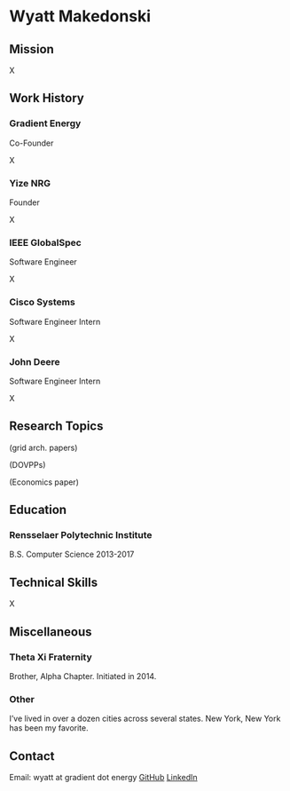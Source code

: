 # Wyatt Makedonski

## Mission
X

## Work History
### Gradient Energy
Co-Founder

X

### Yize NRG
Founder

X

### IEEE GlobalSpec
Software Engineer

X

### Cisco Systems
Software Engineer Intern

X

### John Deere
Software Engineer Intern

X

## Research Topics
(grid arch. papers)

(DOVPPs)

(Economics paper)

## Education
### Rensselaer Polytechnic Institute
B.S. Computer Science 2013-2017

## Technical Skills
X

## Miscellaneous
### Theta Xi Fraternity
Brother, Alpha Chapter. Initiated in 2014.

### Other
I’ve lived in over a dozen cities across several states. New York, New York has been my favorite.

## Contact
Email: wyatt at gradient dot energy
[GitHub](https://github.com/wyatty)
[LinkedIn](http://www.linkedin.com/in/wyattmakedonski)
